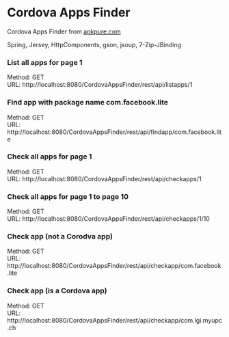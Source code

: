 # Cordova Apps Finder
Cordova Apps Finder from [apkpure.com](https://apkpure.com/)

Spring, Jersey, HttpComponents, gson, jsoup, 7-Zip-JBinding   

### List all apps for page 1  
Method: GET  
URL: http://localhost:8080/CordovaAppsFinder/rest/api/listapps/1  

### Find app with package name com.facebook.lite  
Method: GET  
URL: http://localhost:8080/CordovaAppsFinder/rest/api/findapp/com.facebook.lite  

### Check all apps for page 1  
Method: GET  
URL: http://localhost:8080/CordovaAppsFinder/rest/api/checkapps/1  

### Check all apps for page 1 to page 10  
Method: GET  
URL: http://localhost:8080/CordovaAppsFinder/rest/api/checkapps/1/10  

### Check app (not a Corodva app)  
Method: GET  
URL: http://localhost:8080/CordovaAppsFinder/rest/api/checkapp/com.facebook.lite  

### Check app (is a Cordova app)  
Method: GET  
URL: http://localhost:8080/CordovaAppsFinder/rest/api/checkapp/com.lgi.myupc.ch  